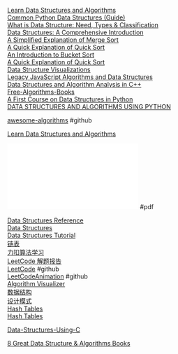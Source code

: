 [Learn Data Structures and Algorithms](https://www.programiz.com/dsa)  
[Common Python Data Structures (Guide)](https://realpython.com/python-data-structures/)  
[What is Data Structure: Need, Types & Classification](https://www.mygreatlearning.com/blog/data-structure-tutorial-for-beginners/)  
[Data Structures: A Comprehensive Introduction](https://dev.to/m__mdy__m/data-structures-a-comprehensive-introduction-2o13)  
[A Simplified Explanation of Merge Sort](https://medium.com/karuna-sehgal/a-simplified-explanation-of-merge-sort-77089fe03bb2)  
[A Quick Explanation of Quick Sort](https://medium.com/karuna-sehgal/a-quick-explanation-of-quick-sort-7d8e2563629b)  
[An Introduction to Bucket Sort](https://medium.com/karuna-sehgal/an-introduction-to-bucket-sort-62aa5325d124)  
[A Quick Explanation of Quick Sort](https://medium.com/@karuna24s)  
[Data Structure Visualizations](https://www.cs.usfca.edu/~galles/visualization/Algorithms.html)  
[Legacy JavaScript Algorithms and Data Structures](https://www.freecodecamp.org/learn/javascript-algorithms-and-data-structures/)  
[Data Structures and Algorithm Analysis in C++]()  
[Free-Algorithms-Books](https://github.com/GauravWalia19/Free-Algorithms-Books/tree/main/Library/src)  
[A First Course on Data Structures in Python]()  
[DATA STRUCTURES AND ALGORITHMS USING PYTHON]()  
[]()  


[awesome-algorithms](https://github.com/tayllan/awesome-algorithms) #github  

[Learn Data Structures and Algorithms](https://www.programiz.com/dsa)  

![Grokking Algorithms](./assets/grokking-algorithms.pdf) #pdf  

[Data Structures Reference](https://www.interviewcake.com/data-structures-reference)  
[Data Structures](https://www.hackerearth.com/practice/data-structures)  
[Data Structures Tutorial](https://www.geeksforgeeks.org/data-structures/)  
[链表](https://www.dotcpp.com/course/ds-link/)  
[力扣算法学习](https://leetcode-solution-leetcode-pp.gitbook.io/leetcode-solution/)  
[LeetCode 解题报告](https://tyzhang.top/article/leetcodesolu/)  
[LeetCode](https://github.com/mazhuowen/LeetCode/tree/master) #github  
[LeetCodeAnimation](https://github.com/MisterBooo/LeetCodeAnimation) #github  
[Algorithm Visualizer](https://algorithm-visualizer.org/)  
[数据结构](https://songwell1024.github.io/categories/%E6%95%B0%E6%8D%AE%E7%BB%93%E6%9E%84/)  
[设计模式](https://songwell1024.github.io/categories/%E8%AE%BE%E8%AE%A1%E6%A8%A1%E5%BC%8F/)  
[Hash Tables](https://craftinginterpreters.com/hash-tables.html)  
[Hash Tables](https://www.eecs.umich.edu/courses/eecs380/ALG/niemann/s_man.htm)  

[Data-Structures-Using-C](https://github.com/GauravWalia19/Free-Algorithms-Books/blob/main/Library/src/C/Data-Structures-Using-C-2nd-edition.pdf)  


[8 Great Data Structure & Algorithms Books](https://www.tableau.com/learn/articles/books-about-data-structures-algorithms)  